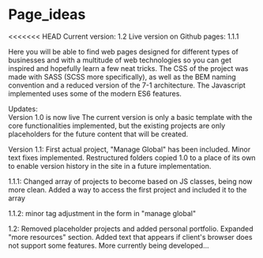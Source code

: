 # Page_ideas

<<<<<<< HEAD
Current version: 1.2
Live version on Github pages: 1.1.1

Here you will be able to find web pages designed for different types of businesses and with a multitude of web technologies so you can get inspired and hopefully learn a few neat tricks.
The CSS of the project was made with SASS (SCSS more specifically), as well as the BEM naming convention and a reduced version of the 7-1 architecture. The Javascript implemented uses some of the modern ES6 features.

Updates:  
Version 1.0 is now live
The current version is only a basic template with the core functionalities implemented, but the existing projects are only placeholders for the future content that will be created.

Version 1.1: First actual project, "Manage Global" has been included. Minor text fixes implemented. Restructured folders copied 1.0 to a place of its own to enable version history in the site in a future implementation.

1.1.1: Changed array of projects to become based on JS classes, being now more clean. Added a way to access the first project and included it to the array

1.1.2: minor tag adjustment in the form in "manage global"

1.2: Removed placeholder projects and added personal portfolio. Expanded "more resources" section. Added text that appears if client's browser does not support some features.
More currently being developed...

